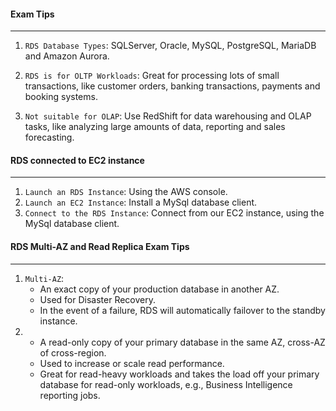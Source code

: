 #### Exam Tips

___

1. `RDS Database Types`: SQLServer, Oracle, MySQL, PostgreSQL, MariaDB and Amazon Aurora.

2. `RDS is for OLTP Workloads`: Great for processing lots of small transactions, like customer orders, banking
   transactions, payments and booking systems.
3. `Not suitable for OLAP`: Use RedShift for data warehousing and OLAP tasks, like analyzing large amounts of data,
   reporting and sales forecasting.

#### RDS connected to EC2 instance

___

1. `Launch an RDS Instance`: Using the AWS console.
2. `Launch an EC2 Instance`: Install a MySql database client.
3. `Connect to the RDS Instance`: Connect from our EC2 instance, using the MySql database client.

#### RDS Multi-AZ and Read Replica Exam Tips

___

1. `Multi-AZ`:
    * An exact copy of your production database in another AZ.
    * Used for Disaster Recovery.
    * In the event of a failure, RDS will automatically failover to the standby instance.
2.
    * A read-only copy of your primary database in the same AZ, cross-AZ of cross-region.
    * Used to increase or scale read performance.
    * Great for read-heavy workloads and takes the load off your primary database for read-only workloads, e.g.,
      Business Intelligence reporting jobs.